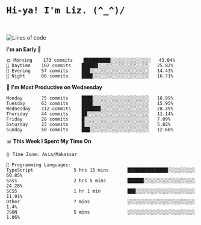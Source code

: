 
# `Hi-ya! I'm Liz. (^_^)/ `

<br>

<!--START_SECTION:waka-->
![Lines of code](https://img.shields.io/badge/From%20Hello%20World%20I%27ve%20Written-17556%20lines%20of%20code-blue)

**I'm an Early 🐤** 

```text
🌞 Morning    170 commits    ██████████░░░░░░░░░░░░░░░   43.04% 
🌆 Daytime    102 commits    ██████░░░░░░░░░░░░░░░░░░░   25.82% 
🌃 Evening    57 commits     ███░░░░░░░░░░░░░░░░░░░░░░   14.43% 
🌙 Night      66 commits     ████░░░░░░░░░░░░░░░░░░░░░   16.71%

```
📅 **I'm Most Productive on Wednesday** 

```text
Monday       75 commits     ████░░░░░░░░░░░░░░░░░░░░░   18.99% 
Tuesday      63 commits     ████░░░░░░░░░░░░░░░░░░░░░   15.95% 
Wednesday    112 commits    ███████░░░░░░░░░░░░░░░░░░   28.35% 
Thursday     44 commits     ██░░░░░░░░░░░░░░░░░░░░░░░   11.14% 
Friday       28 commits     █░░░░░░░░░░░░░░░░░░░░░░░░   7.09% 
Saturday     23 commits     █░░░░░░░░░░░░░░░░░░░░░░░░   5.82% 
Sunday       50 commits     ███░░░░░░░░░░░░░░░░░░░░░░   12.66%

```


📊 **This Week I Spent My Time On** 

```text
⌚︎ Time Zone: Asia/Makassar

💬 Programming Languages: 
TypeScript               5 hrs 15 mins       ███████████████░░░░░░░░░░   60.85% 
Sass                     2 hrs 5 mins        ██████░░░░░░░░░░░░░░░░░░░   24.28% 
SCSS                     1 hr 1 min          ███░░░░░░░░░░░░░░░░░░░░░░   11.91% 
Other                    7 mins              ░░░░░░░░░░░░░░░░░░░░░░░░░   1.4% 
JSON                     5 mins              ░░░░░░░░░░░░░░░░░░░░░░░░░   1.06%

```


<!--END_SECTION:waka-->


